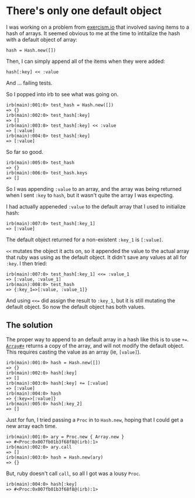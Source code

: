 # There's only one default object

I was working on a problem from [exercism.io](http://exercism.io) that involved saving items to a hash of arrays. It seemed obvious to me at the time to intitalize the hash with a default object of array: 

`hash = Hash.new([])`

Then, I can simply append all of the items when they were added: 

`hash[:key] << :value`

And ... failing tests. 

So I popped into irb to see what was going on.

```
irb(main):001:0> test_hash = Hash.new([])
=> {}
irb(main):002:0> test_hash[:key]
=> []
irb(main):003:0> test_hash[:key] << :value
=> [:value]
irb(main):004:0> test_hash[:key]
=> [:value]
```

So far so good. 

```
irb(main):005:0> test_hash
=> {}
irb(main):006:0> test_hash.keys
=> []
```

So I was appending `:value` to an array, and the array was being returned when I sent `:key` to `hash`, but it wasn't quite the array I was expecting. 

I had actually appeneded `:value` to the default array that I used to initialize hash:

```
irb(main):007:0> test_hash[:key_1]
=> [:value]
```

The default object returned for a non-existent `:key_1` is `[:value]`. 

`<<` mutates the object it acts on, so it appended the value to the actual array that ruby was using as the default object. It didn't save any values at all for `:key`. I then tried: 

```
irb(main):007:0> test_hash[:key_1] <<= :value_1
=> [:value, :value_1]
irb(main):008:0> test_hash
=> {:key_1=>[:value, :value_1]}
```

And using `<<=` did assign the result to `:key_1`, but it is still mutating the default object. So now the default object has both values.

## The solution


The proper way to append to an default array in a hash like this is to use `+=`. [`Array#+`](http://www.ruby-doc.org/core-2.0.0/Array.html#method-i-2B) returns a copy of the array, and will not modify the default object. This requires casting the value as an array (ie, `[value]`).

```
irb(main):001:0> hash = Hash.new([])
=> {}
irb(main):002:0> hash[:key]
=> []
irb(main):003:0> hash[:key] += [:value]
=> [:value]
irb(main):004:0> hash
=> {:key=>[:value]}
irb(main):005:0> hash[:key_2]
=> []
```


Just for fun, I tried passing a `Proc` in to `Hash.new`, hoping that I could get a new array each time. 

```
irb(main):001:0> ary = Proc.new { Array.new }
=> #<Proc:0x007fb01b3f68f8@(irb):1>
irb(main):002:0> ary.call
=> []
irb(main):003:0> hash = Hash.new(ary)
=> {}
```


But, ruby doesn't call `call`, so all I got was a lousy `Proc`.

```
irb(main):004:0> hash[:key]
=> #<Proc:0x007fb01b3f68f8@(irb):1>
```








